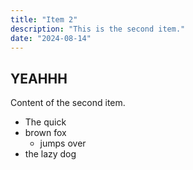 ```yaml
---
title: "Item 2"
description: "This is the second item."
date: "2024-08-14"
---
```


## YEAHHH

Content of the second item.

- The quick
- brown fox
    - jumps over
- the lazy dog
